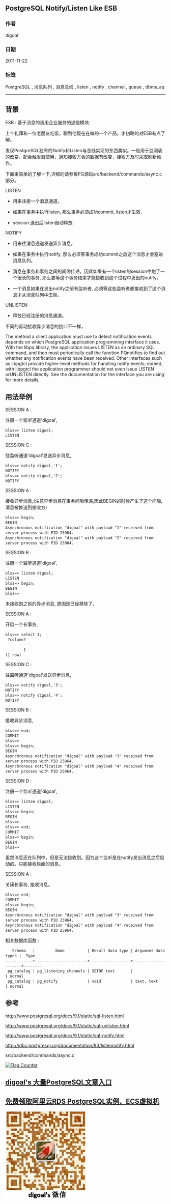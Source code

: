 ## PostgreSQL Notify/Listen Like ESB  
                                                           
### 作者                                                           
digoal                                                           
                                                           
### 日期                                                           
2011-11-22                                                         
                                                           
### 标签                                                           
PostgreSQL , 消息队列 , 消息总线 , listen , notify , channel , queue , dbms_aq   
                                                           
----                                                           
                                                           
## 背景      
ESB : 基于消息的调用企业服务的通信模块.  
  
上个礼拜和一位老朋友吃饭，聊到他现在在做的一个产品。才初略的对ESB有点了解。  
  
发现PostgreSQL独有的Notify和Listen与总线实现的东西类似。一般用于监测表的改变，配合触发器使用，通知接收方表的数据有改变，接收方及时采取刷新动作。  
  
下面来简单的了解一下,详细的请参看PG源码src/backend/commands/async.c部分。  
  
LISTEN  
  
  - 用来注册一个消息通道。  
  
  - 如果在事务中执行listen, 那么事务必须成功commit, listen才生效.  
  
  - session 退出后listen自动释放.  
  
NOTIFY  
  
  - 用来往消息通道发送异步消息。  
  
  - 如果在事务中执行notify, 那么必须等事务成功commit之后这个消息才会塞进消息队列。  
  
  - 消息在事务和事务之间的间隙传递。因此如果有一个listen的session中跑了一个很长的事务, 那么要等这个事务结束才能接收到这个过程中发出的notify。  
  
  - 一个消息如果在发出notify之前有监听者, 必须等这些监听者都接收到了这个消息才从消息队列中去除。  
  
UNLISTEN  
  
  - 释放已经注册的消息通道。  
  
不同的驱动接收异步消息的接口不一样，  
  
The method a client application must use to detect notification events depends on which PostgreSQL application programming interface it uses. With the libpq library, the application issues LISTEN as an ordinary SQL command, and then must periodically call the function PQnotifies to find out whether any notification events have been received. Other interfaces such as libpgtcl provide higher-level methods for handling notify events; indeed, with libpgtcl the application programmer should not even issue LISTEN orUNLISTEN directly. See the documentation for the interface you are using for more details.  
  
## 用法举例  
SESSION A :   
  
注册一个监听通道'digoal',  
  
```  
blss=> listen digoal;  
LISTEN  
```  
  
SESSION C :   
  
往监听通道'digoal'发送异步消息,  
  
```  
blss=> notify digoal,'1';  
NOTIFY  
blss=> notify digoal,'2';  
NOTIFY  
```  
  
SESSION A :   
  
接收异步消息,(注意异步消息在事务间隙传递,因此BEGIN的时候产生了这个间隙,消息被推送到接收方)  
  
```  
blss=> begin;  
BEGIN  
Asynchronous notification "digoal" with payload "1" received from server process with PID 25964.  
Asynchronous notification "digoal" with payload "2" received from server process with PID 25964.  
```  
  
SESSION B :   
  
注册一个监听通道'digoal',  
  
```  
blss=> listen digoal;  
LISTEN  
blss=> begin;  
BEGIN  
blss=>   
```  
  
未接收到之前的异步消息, 原因是已经移除了。  
  
  
SESSION A :   
  
  
开启一个长事务,  
  
```  
blss=> select 1;  
 ?column?   
----------  
        1  
(1 row)  
```  
  
SESSION C :   
  
往监听通道'digoal'发送异步消息,  
  
```  
blss=> notify digoal,'3';  
NOTIFY  
blss=> notify digoal,'4';  
NOTIFY  
```  
  
SESSION B :   
  
接收异步消息,  
  
```  
blss=> end;  
COMMIT  
blss=>   
blss=> begin;  
BEGIN  
Asynchronous notification "digoal" with payload "3" received from server process with PID 25964.  
Asynchronous notification "digoal" with payload "4" received from server process with PID 25964.  
```  
  
SESSION D :   
  
注册一个监听通道'digoal',  
  
```  
blss=> listen digoal;  
LISTEN  
blss=> begin;  
BEGIN  
blss=>   
blss=> end;  
COMMIT  
blss=> begin;  
BEGIN  
blss=>  
```  
  
虽然消息还在队列中，但是无法接收到。因为这个监听是在notify发出消息之后启动的。只能接收后面的消息。  
  
SESSION A :   
  
关闭长事务, 接收消息。  
  
```  
blss=> end;  
COMMIT  
blss=> begin;  
BEGIN  
Asynchronous notification "digoal" with payload "3" received from server process with PID 25964.  
Asynchronous notification "digoal" with payload "4" received from server process with PID 25964.  
```  
  
相关数据库函数 :   
  
```     
   Schema   |         Name          | Result data type | Argument data types |  Type    
------------+-----------------------+------------------+---------------------+--------  
 pg_catalog | pg_listening_channels | SETOF text       |                     | normal  
 pg_catalog | pg_notify             | void             | text, text          | normal  
```  
  
## 参考  
http://www.postgresql.org/docs/9.1/static/sql-listen.html  
  
http://www.postgresql.org/docs/9.1/static/sql-unlisten.html  
  
http://www.postgresql.org/docs/9.1/static/sql-notify.html  
  
http://jdbc.postgresql.org/documentation/83/listennotify.html  
  
src/backend/commands/async.c  
  
<a rel="nofollow" href="http://info.flagcounter.com/h9V1"  ><img src="http://s03.flagcounter.com/count/h9V1/bg_FFFFFF/txt_000000/border_CCCCCC/columns_2/maxflags_12/viewers_0/labels_0/pageviews_0/flags_0/"  alt="Flag Counter"  border="0"  ></a>  
  
  
  
  
  
  
## [digoal's 大量PostgreSQL文章入口](https://github.com/digoal/blog/blob/master/README.md "22709685feb7cab07d30f30387f0a9ae")
  
  
## [免费领取阿里云RDS PostgreSQL实例、ECS虚拟机](https://free.aliyun.com/ "57258f76c37864c6e6d23383d05714ea")
  
  
![digoal's weixin](../pic/digoal_weixin.jpg "f7ad92eeba24523fd47a6e1a0e691b59")
  
